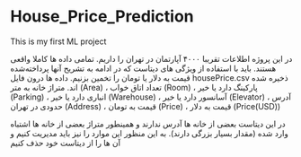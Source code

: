 # House_Price_Prediction
This is my first ML project

در این پروژه اطلاعات تقریبا ۴۰۰۰ آپارتمان در تهران را داریم. تمامی داده ها کاملا واقعی هستند. باید با استفاده از ویژگی های دیتاست که در ادامه به تشریح آنها
پرداخته‌شده قیمت به دلار یا تومان را تخمین بزنیم. داده ها درون فایل
housePrice.csv
ذخیره شده اند.
 متراژ خانه به متر (Area)
 ، تعداد اتاق خواب (Room)
 ، پارکینگ دارد یا خیر (Parking)
 ، انباری دارد یا خیر (Warehouse)
 ، آسانسور دارد یا خیر (Elevator)
 ، آدرس حدودی در تهران (Address)
 ، قیمت به تومان (Price)
 ، قیمت به دلار (Price(USD))

در این دیتاست بعضی از خانه ها آدرس ندارند و همینطور متراژ بعضی از خانه ها اشتباه وارد شده (مقدار بسیار بزرگی دارند). به این منظور این موارد را نیز باید مدیریت کنیم و آن ها را از دیتاست خود حذف کنیم
